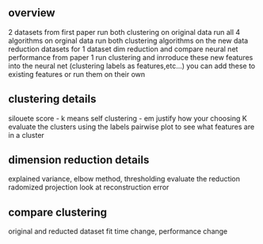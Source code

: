 ## overview
2 datasets from first paper
run both clustering on original data
run all 4 algorithms on orginal data
run both clustering algorithms on the new data reduction datasets
for 1 dataset dim reduction and compare neural net performance from paper 1
run clustering and inrroduce these new features into the neural net (clustering labels as features,etc...) you can add these to existing features or run them on their own

## clustering details

silouete score - k means
self clustering - em
justify how your choosing K
evaluate the clusters using the labels
pairwise plot to see what features are in a cluster

## dimension reduction details

explained variance, elbow method, thresholding
evaluate the reduction 
radomized projection look at reconstruction error

## compare clustering 
original and reducted dataset
fit time change, performance change